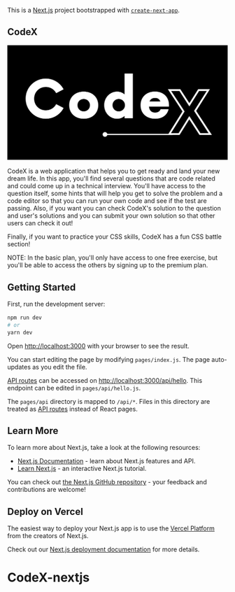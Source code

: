 This is a [Next.js](https://nextjs.org/) project bootstrapped with [`create-next-app`](https://github.com/vercel/next.js/tree/canary/packages/create-next-app).

## CodeX
![LOGO!](/public/assets/images/CodeX_banner.png)

CodeX is a web application that helps you to get ready and land your new dream life. In this app, you'll find several questions that are code related and could come up in a technical interview. You'll have access to the question itself, some hints that will help you get to solve the problem and a code editor so that you can run your own code and see if the test are passing. Also, if you want you can check CodeX's solution to the question and user's solutions and you can submit your own solution so that other users can check it out!

Finally, if you want to practice your CSS skills, CodeX has a fun CSS battle section!

NOTE: In the basic plan, you'll only have access to one free exercise, but you'll be able to access the others by signing up to the premium plan.

## Getting Started

First, run the development server:

```bash
npm run dev
# or
yarn dev
```

Open [http://localhost:3000](http://localhost:3000) with your browser to see the result.

You can start editing the page by modifying `pages/index.js`. The page auto-updates as you edit the file.

[API routes](https://nextjs.org/docs/api-routes/introduction) can be accessed on [http://localhost:3000/api/hello](http://localhost:3000/api/hello). This endpoint can be edited in `pages/api/hello.js`.

The `pages/api` directory is mapped to `/api/*`. Files in this directory are treated as [API routes](https://nextjs.org/docs/api-routes/introduction) instead of React pages.

## Learn More

To learn more about Next.js, take a look at the following resources:

- [Next.js Documentation](https://nextjs.org/docs) - learn about Next.js features and API.
- [Learn Next.js](https://nextjs.org/learn) - an interactive Next.js tutorial.

You can check out [the Next.js GitHub repository](https://github.com/vercel/next.js/) - your feedback and contributions are welcome!

## Deploy on Vercel

The easiest way to deploy your Next.js app is to use the [Vercel Platform](https://vercel.com/new?utm_medium=default-template&filter=next.js&utm_source=create-next-app&utm_campaign=create-next-app-readme) from the creators of Next.js.

Check out our [Next.js deployment documentation](https://nextjs.org/docs/deployment) for more details.
# CodeX-nextjs
